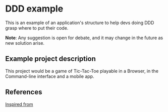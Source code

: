 # DDD example

This is an example of an application's structure to help devs doing DDD grasp where to put their code.

**Note**: Any suggestion is open for debate, and it may change in the future as new solution arise.

## Example project description

This project would be a game of Tic-Tac-Toe playable in a Browser, in the Command-line interface and a mobile app.

## References

[Inspired from](https://herbertograca.com/2017/11/16/explicit-architecture-01-ddd-hexagonal-onion-clean-cqrs-how-i-put-it-all-together/)
